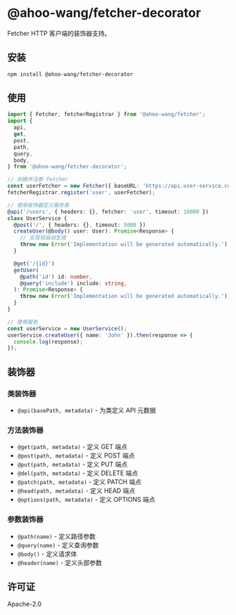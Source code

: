 # @ahoo-wang/fetcher-decorator

Fetcher HTTP 客户端的装饰器支持。

## 安装

```bash
npm install @ahoo-wang/fetcher-decorator
```

## 使用

```typescript
import { Fetcher, fetcherRegistrar } from '@ahoo-wang/fetcher';
import {
  api,
  get,
  post,
  path,
  query,
  body,
} from '@ahoo-wang/fetcher-decorator';

// 创建并注册 fetcher
const userFetcher = new Fetcher({ baseURL: 'https://api.user-service.com' });
fetcherRegistrar.register('user', userFetcher);

// 使用装饰器定义服务类
@api('/users', { headers: {}, fetcher: 'user', timeout: 10000 })
class UserService {
  @post('/', { headers: {}, timeout: 5000 })
  createUser(@body() user: User): Promise<Response> {
    // 实现将自动生成
    throw new Error('Implementation will be generated automatically.');
  }

  @get('/{id}')
  getUser(
    @path('id') id: number,
    @query('include') include: string,
  ): Promise<Response> {
    throw new Error('Implementation will be generated automatically.');
  }
}

// 使用服务
const userService = new UserService();
userService.createUser({ name: 'John' }).then(response => {
  console.log(response);
});
```

## 装饰器

### 类装饰器

- `@api(basePath, metadata)` - 为类定义 API 元数据

### 方法装饰器

- `@get(path, metadata)` - 定义 GET 端点
- `@post(path, metadata)` - 定义 POST 端点
- `@put(path, metadata)` - 定义 PUT 端点
- `@del(path, metadata)` - 定义 DELETE 端点
- `@patch(path, metadata)` - 定义 PATCH 端点
- `@head(path, metadata)` - 定义 HEAD 端点
- `@options(path, metadata)` - 定义 OPTIONS 端点

### 参数装饰器

- `@path(name)` - 定义路径参数
- `@query(name)` - 定义查询参数
- `@body()` - 定义请求体
- `@header(name)` - 定义头部参数

## 许可证

Apache-2.0
